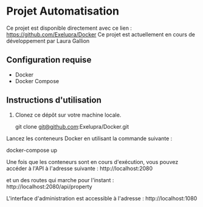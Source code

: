 # Projet Automatisation

Ce projet est disponible directement avec ce lien : https://github.com/Exelupra/Docker
Ce projet est actuellement en cours de développement par Laura Gallion

## Configuration requise
- Docker
- Docker Compose

## Instructions d'utilisation

1. Clonez ce dépôt sur votre machine locale.
   
   git clone git@github.com:Exelupra/Docker.git

Lancez les conteneurs Docker en utilisant la commande suivante :

docker-compose up


Une fois que les conteneurs sont en cours d'exécution, vous pouvez accéder à l'API à l'adresse suivante :
http://localhost:2080

et un des routes qui marche pour l'instant : http://localhost:2080/api/property

L'interface d'administration est accessible à l'adresse :
http://localhost:1080
